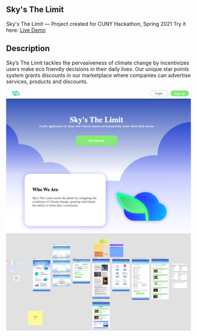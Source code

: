 ## Sky's The Limit

Sky's The Limit — Project created for CUNY Hackathon, Spring 2021
Try it here: [Live Demo](https://cindy-mp-2020.github.io/Hackathon-Jan23/)

## Description

Sky’s The Limit tackles the pervasiveness of climate change by incentivizes users make eco friendly decisions in their daily lives. Our unique star points system grants discounts in our marketplace where companies can advertise services, products and discounts.

![Screen shot of home screen of the game](Image/screenshot2.png)
![Screen shot of home screen of the game](Image/figma.png)





